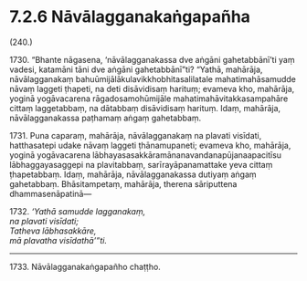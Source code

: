 # 7.2.6 Nāvālagganakaṅgapañha

(240.)

1730\. “Bhante nāgasena, ‘nāvālagganakassa dve aṅgāni gahetabbānī’ti yaṃ vadesi, katamāni tāni dve aṅgāni gahetabbānī”ti? “Yathā, mahārāja, nāvālagganakaṃ bahuūmijālākulavikkhobhitasalilatale mahatimahāsamudde nāvaṃ laggeti ṭhapeti, na deti disāvidisaṃ harituṃ; evameva kho, mahārāja, yoginā yogāvacarena rāgadosamohūmijāle mahatimahāvitakkasampahāre cittaṃ laggetabbaṃ, na dātabbaṃ disāvidisaṃ harituṃ. Idaṃ, mahārāja, nāvālagganakassa paṭhamaṃ aṅgaṃ gahetabbaṃ.

1731\. Puna caparaṃ, mahārāja, nāvālagganakaṃ na plavati visīdati, hatthasatepi udake nāvaṃ laggeti ṭhānamupaneti; evameva kho, mahārāja, yoginā yogāvacarena lābhayasasakkāramānanavandanapūjanaapacitīsu lābhaggayasaggepi na plavitabbaṃ, sarīrayāpanamattake yeva cittaṃ ṭhapetabbaṃ. Idaṃ, mahārāja, nāvālagganakassa dutiyaṃ aṅgaṃ gahetabbaṃ. Bhāsitampetaṃ, mahārāja, therena sāriputtena dhammasenāpatinā—

1732\. _‘Yathā samudde lagganakaṃ,_  
_na plavati visīdati;_  
_Tatheva lābhasakkāre,_  
_mā plavatha visīdathā’”ti._  

---

1733\. Nāvālagganakaṅgapañho chaṭṭho.
